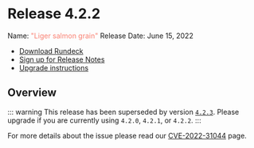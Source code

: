 # Release 4.2.2

Name: <span style="color: salmon"><span class="glyphicon glyphicon-grain"></span> "Liger salmon grain"</span>
Release Date: June 15, 2022

- [Download Rundeck](https://download.rundeck.com/)
- [Sign up for Release Notes](https://www.rundeck.com/release-notes-signup)
- [Upgrade instructions](/upgrading/)

## Overview


::: warning
This release has been superseded by version [`4.2.3`](version-4.2.3.md).  Please upgrade if you are currently using `4.2.0`, `4.2.1`, or `4.2.2`.
:::

For more details about the issue please read our [CVE-2022-31044](/history/CVEs/CVE-2022-31044.md) page.

